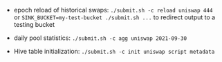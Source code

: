 - epoch reload of historical swaps: `./submit.sh -c reload uniswap 444`\
or `SINK_BUCKET=my-test-bucket ./submit.sh ...` to redirect output to a testing bucket

- daily pool statistics: `./submit.sh -c agg uniswap 2021-09-30`

- Hive table initialization: `./submit.sh -c init uniswap script metadata`

